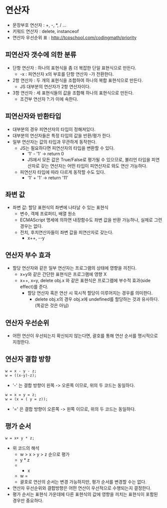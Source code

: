 # 연산자
 - 문장부호 연산자 : +, -, *, / ...
 - 키워드 연산자 : delete, instanceof
 - 연산자 우선순위 표 : http://tcpschool.com/codingmath/priority

## 피연산자 갯수에 의한 분류
 - 단항 연산자 : 하나의 표현식을 좀 더 복잡한 단일 표현식으로 만든다.
   - -x : 피연산자 x의 부호를 단항 연산자 -가 전환한다.
 - 2항 연산자 : 두 개의 표현식을 조합하여 하나의 복합 표현식으로 만든다.
   - JS 대부분의 연산자가 2항 연산자이다.
 - 3항 연산자 : 세 표현식들의 값을 조합해 하나의 표현식으로 만든다.
   - 조건부 연산자 ?:가 이에 속한다.

## 피연산자와 반환타입
 - 대부분의 경우 피연산자의 타입이 정해져있다.
 - 대부분의 연산자들은 특정 타입의 값을 반환/평가 한다.
 - 일부 연산자는 값의 타입과 무관하게 동작한다. 
   - JS는 필요하다면 피연산자의 타입을 변환할 수 있다.
     - '1' - '1' -> return 0
     - JS에서 모든 값은 True/False로 평가될 수 있으므로, 불리언 타입을 피연산자로 갖는 연산자는 어떤 타입이 피연산자로 와도 연산 가능하다.
   - 피연산자 타입에 따라 다르게 동작할 수도 있다.
     - '1' + '1' -> return '11'

## 좌변 값
 - 좌변 값: 할당 표현식의 좌변에 나타날 수 있는 표현식
   - 변수, 객체 프로퍼티, 배열 원소
   - ECMAScript 명세에 의하면 내장함수도 좌변 값을 반환 가능하나, 실제로 그런 경우는 없다.
   - 전치, 후치연산자들이 좌변 값을 피연산자로 갖는다.
     - x++, --y

## 연산자 부수 효과
 - 할당 연산자와 같은 일부 연산자는 프로그램의 상태에 영향을 끼친다.
   - x+y와 같은 간단한 표현식은 프로그램에 영향 X
   - x++, x=y, delete obj.x 와 같은 표현식은 프로그램에 부수적 효과(side effect)를 준다.
     - 할당 연산자 혹은 연산 시 묵시적 할당이 이루어지는 경우를 의미한다.
       - delete obj.x의 경우 obj.x에 undefined를 할당하는 것과 유사하다. (똑같은 것은 아님)

## 연산자 우선순위
 - 어떤 연산이 우선되는지 확신되지 않는다면, 괄호를 통해 연산 순서를 명시적으로 지정한다.

## 연산자 결합 방향
```
w = x - y - z;
w = ((x-y)-z);
```
 - '-' 는 결합 방향이 왼쪽 -> 오른쪽 이므로, 위의 두 코드는 동일하다.
```
w = x = y = z;
w = (x = ( y = z));
```
 - '=' 은 결합 방향이 오른쪽 -> 왼쪽 이므로, 위의 두 코드는 동일하다.

## 평가 순서
```
w = x+ y * z;
```
 - 위 코드의 해석
   - w > x > y > z 순으로 평가
   - y * z
   - + x
   - w =
   - 괄호로 연산의 순서는 변경 가능하지만, 평가 순서를 변경할 수는 없다.
 - 연산자 우선순위와 결합방향은 어떤 연산이 우선적으로 수행되는지 결정한다.
 - 평가 순서는 표현식 가운데에 다른 표현식의 값에 영향을 끼치는 표현식이 포함된 경우만 중요하다.
